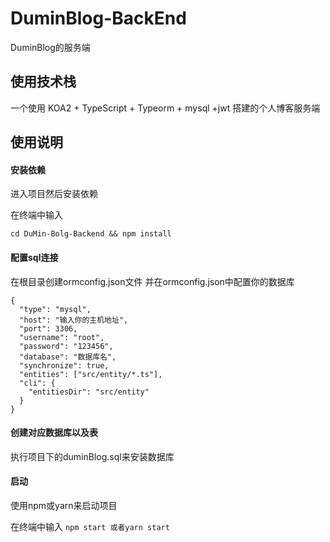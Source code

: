 # DuminBlog-BackEnd

DuminBlog的服务端

## 使用技术栈

一个使用 KOA2 + TypeScript + Typeorm + mysql +jwt 搭建的个人博客服务端

## 使用说明

#### **安装依赖**

进入项目然后安装依赖

在终端中输入

`cd DuMin-Bolg-Backend && npm install`

#### **配置sql连接**
在根目录创建ormconfig.json文件
并在ormconfig.json中配置你的数据库

```
{
  "type": "mysql",
  "host": "输入你的主机地址",
  "port": 3306,
  "username": "root",
  "password": "123456",
  "database": "数据库名",
  "synchronize": true,
  "entities": ["src/entity/*.ts"],
  "cli": {
    "entitiesDir": "src/entity"
  }
}
```

#### 创建对应数据库以及表

执行项目下的duminBlog.sql来安装数据库

#### 启动

使用npm或yarn来启动项目

在终端中输入 `npm start 或者yarn start`
